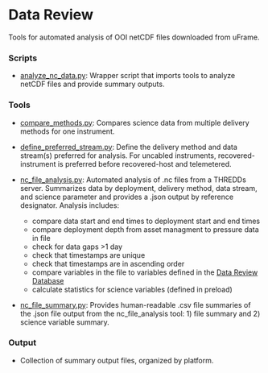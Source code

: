 # Data Review
Tools for automated analysis of OOI netCDF files downloaded from uFrame.

### Scripts
- [analyze_nc_data.py](https://github.com/data-edu-ooi/data-review-tools/blob/master/data_review/analyze_nc_data.py): Wrapper script that imports tools to analyze netCDF files and provide summary outputs.

### Tools
- [compare_methods.py](https://github.com/data-edu-ooi/data-review-tools/blob/master/data_review/tools/compare_methods.py): Compares science data from multiple delivery methods for one instrument.

- [define_preferred_stream.py](https://github.com/data-edu-ooi/data-review-tools/blob/master/data_review/tools/define_preferred_stream.py): Define the delivery method and data stream(s) preferred for analysis. For uncabled instruments, recovered-instrument is preferred before recovered-host and telemetered.

- [nc_file_analysis.py](https://github.com/data-edu-ooi/data-review-tools/blob/master/data_review/tools/nc_file_analysis.py): Automated analysis of .nc files from a THREDDs server. Summarizes data by deployment, delivery method, data stream, and science parameter and provides a .json output by reference designator. Analysis includes: 
	- compare data start and end times to deployment start and end times
	- compare deployment depth from asset managment to pressure data in file 
	- check for data gaps >1 day
	- check that timestamps are unique
	- check that timestamps are in ascending order
	- compare variables in the file to variables defined in the [Data Review Database](http://datareview.marine.rutgers.edu/)
	- calculate statistics for science variables (defined in preload)

- [nc_file_summary.py](https://github.com/data-edu-ooi/data-review-tools/blob/master/data_review/tools/nc_file_summary.py): Provides human-readable .csv file summaries of the .json file output from the nc\_file\_analysis tool: 1) file summary and 2) science variable summary.

### Output
- Collection of summary output files, organized by platform.